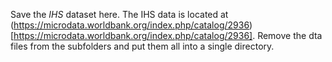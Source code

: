 Save the _IHS_ dataset here. The IHS data is located at (https://microdata.worldbank.org/index.php/catalog/2936)[https://microdata.worldbank.org/index.php/catalog/2936]. Remove the dta files from the subfolders and put them all into a single directory.